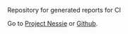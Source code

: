 Repository for generated reports for CI

Go to [Project Nessie](https://projectnessie.org/) or [Github](https://github.com/projectnessie/nessie).

